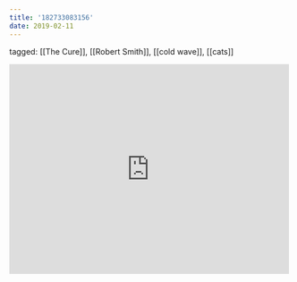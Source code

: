 ```yaml
---
title: '182733083156'
date: 2019-02-11
---
```

tagged: [[The Cure]], [[Robert Smith]], [[cold wave]], [[cats]]
<iframe allow="accelerometer; autoplay; clipboard-write; encrypted-media; gyroscope; picture-in-picture" allowfullscreen="" frameborder="0" height="375" id="youtube_iframe" src="https://www.youtube.com/embed/hpgNx89B8Y4?feature=oembed&amp;enablejsapi=1&amp;origin=https://safe.txmblr.com&amp;wmode=opaque" width="500"></iframe>